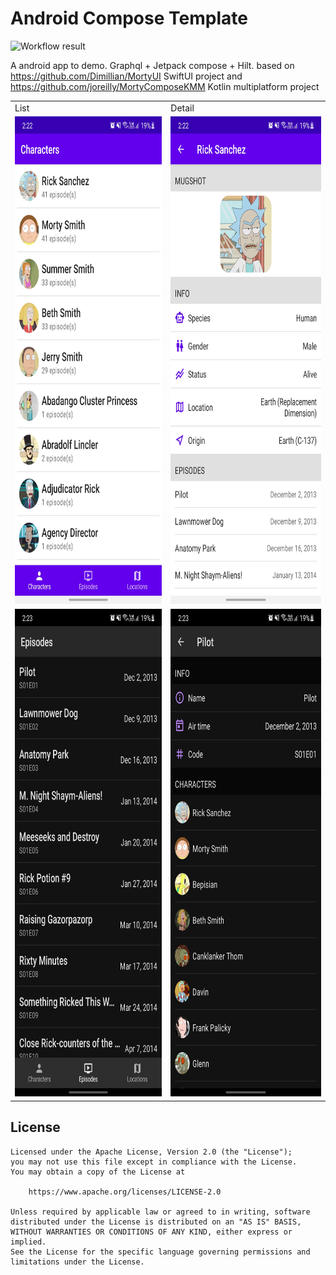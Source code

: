 # Android Compose Template

<!--- Replace <OWNER> with your Github Username and <REPOSITORY> with the name of your repository. -->
<!--- You can find both of these in the url bar when you open your repository in github. -->
![Workflow result](https://github.com/a914-gowtham/android-template-compose/workflows/Android%20CI/badge.svg)

A android app to demo. Graphql + Jetpack compose + Hilt. 
based on https://github.com/Dimillian/MortyUI SwiftUI project and https://github.com/joreilly/MortyComposeKMM Kotlin multiplatform project

<table>
  <tr>
    <td>List</td>
    <td>Detail</td>
  </tr>
  <tr>
    <td><img src="arts/light_1.jpg" width="360" height="780" ></td>
    <td><img src="arts/light_2.jpg" width="360" height="780" ></td>
  </tr>
    <tr>
    <td><img src="arts/dark_1.jpg" width="360" height="780" ></td>
    <td><img src="arts/dark_2.jpg" width="360" height="780" ></td>
  </tr>
 </table>

## License
```
Licensed under the Apache License, Version 2.0 (the "License");
you may not use this file except in compliance with the License.
You may obtain a copy of the License at

    https://www.apache.org/licenses/LICENSE-2.0

Unless required by applicable law or agreed to in writing, software
distributed under the License is distributed on an "AS IS" BASIS,
WITHOUT WARRANTIES OR CONDITIONS OF ANY KIND, either express or implied.
See the License for the specific language governing permissions and
limitations under the License.
```
